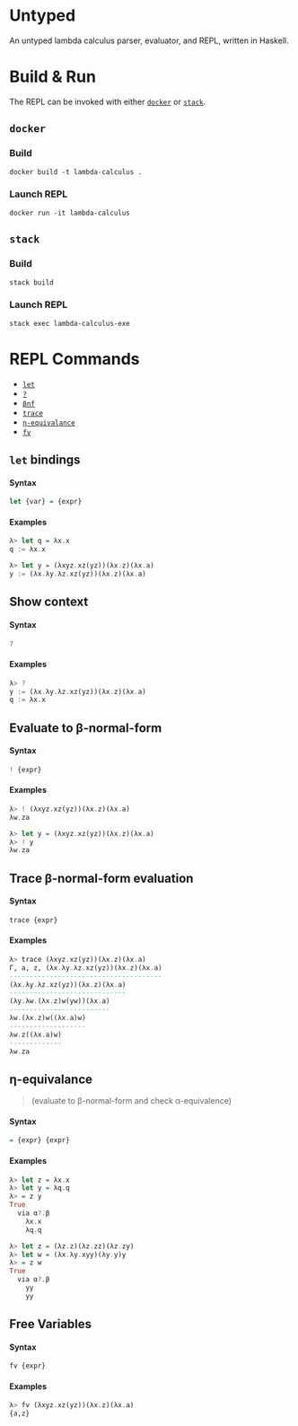 # Untyped

An untyped lambda calculus parser, evaluator, and REPL, written in Haskell. 

# Build & Run
The REPL can be invoked with either [`docker`](#docker) or [`stack`](#stack).

## `docker`

### Build
```
docker build -t lambda-calculus .
```

### Launch REPL
```
docker run -it lambda-calculus
```

## `stack`

### Build
```
stack build
```

### Launch REPL
```
stack exec lambda-calculus-exe
```

# REPL Commands

- [`let`](#let-bindings)
- [`?`](#show-context)
- [`βnf`](#evaluate-to-β-normal-form)
- [`trace`](#trace-β-normal-form-evaluation)
- [`η-equivalance`](#η-equivalance)
- [`fv`](#free-variables)


## `let` bindings

#### Syntax

```haskell
let {var} = {expr}
```
#### Examples
```haskell
λ> let q = λx.x
q := λx.x
```

```haskell
λ> let y = (λxyz.xz(yz))(λx.z)(λx.a)
y := (λx.λy.λz.xz(yz))(λx.z)(λx.a)
```

## Show context

#### Syntax
```haskell
?
```

#### Examples
```haskell
λ> ?
y := (λx.λy.λz.xz(yz))(λx.z)(λx.a)
q := λx.x
```

## Evaluate to β-normal-form

#### Syntax
```haskell
! {expr}
```
#### Examples

```haskell
λ> ! (λxyz.xz(yz))(λx.z)(λx.a)
λw.za
```

```haskell
λ> let y = (λxyz.xz(yz))(λx.z)(λx.a)
λ> ! y
λw.za
```

## Trace β-normal-form evaluation

#### Syntax
```haskell
trace {expr}
```

#### Examples
```haskell
λ> trace (λxyz.xz(yz))(λx.z)(λx.a)
Γ, a, z, (λx.λy.λz.xz(yz))(λx.z)(λx.a)
--------------------------------------
(λx.λy.λz.xz(yz))(λx.z)(λx.a)
-----------------------------
(λy.λw.(λx.z)w(yw))(λx.a)
-------------------------
λw.(λx.z)w((λx.a)w)
-------------------
λw.z((λx.a)w)
-------------
λw.za
```

## η-equivalance 
> (evaluate to β-normal-form and check α-equivalence)

#### Syntax
```haskell
= {expr} {expr}
```

#### Examples

```haskell
λ> let z = λx.x
λ> let y = λq.q
λ> = z y
True
  via α?.β
    λx.x
    λq.q
```

```haskell
λ> let z = (λz.z)(λz.zz)(λz.zy)
λ> let w = (λx.λy.xyy)(λy.y)y
λ> = z w
True
  via α?.β
    yy
    yy
```

## Free Variables

#### Syntax
```haskell
fv {expr}
```
#### Examples

```haskell
λ> fv (λxyz.xz(yz))(λx.z)(λx.a)
{a,z}
```
